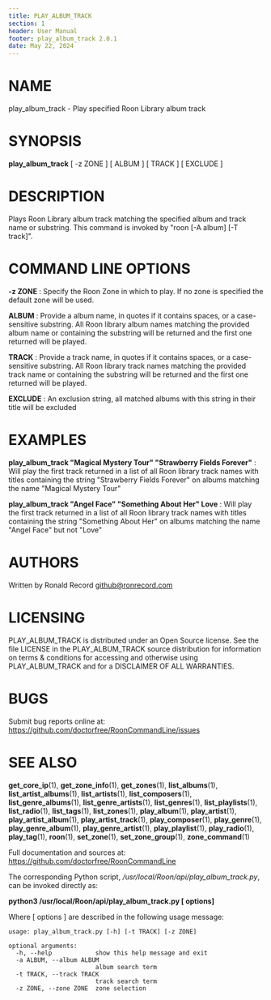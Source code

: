 ```yaml
---
title: PLAY_ALBUM_TRACK
section: 1
header: User Manual
footer: play_album_track 2.0.1
date: May 22, 2024
---
```

# NAME
play_album_track - Play specified Roon Library album track

# SYNOPSIS
**play_album_track** [ -z ZONE ] [ ALBUM ] [ TRACK ] [ EXCLUDE ]

# DESCRIPTION
Plays Roon Library album track matching the specified album and track name or substring. This command is invoked by "roon [-A album] [-T track]".

# COMMAND LINE OPTIONS
**-z ZONE**
: Specify the Roon Zone in which to play. If no zone is specified the default zone will be used.

**ALBUM**
: Provide a album name, in quotes if it contains spaces, or a case-sensitive substring. All Roon library album names matching the provided album name or containing the substring will be returned and the first one returned will be played.

**TRACK**
: Provide a track name, in quotes if it contains spaces, or a case-sensitive substring. All Roon library track names matching the provided track name or containing the substring will be returned and the first one returned will be played.

**EXCLUDE**
: An exclusion string, all matched albums with this string in their title will be excluded

# EXAMPLES
**play_album_track "Magical Mystery Tour" "Strawberry Fields Forever"**
: Will play the first track returned in a list of all Roon library track names with titles containing the string "Strawberry Fields Forever" on albums matching the name "Magical Mystery Tour"

**play_album_track "Angel Face" "Something About Her" Love**
: Will play the first track returned in a list of all Roon library track names with titles containing the string "Something About Her" on albums matching the name "Angel Face" but not "Love"

# AUTHORS
Written by Ronald Record github@ronrecord.com

# LICENSING
PLAY_ALBUM_TRACK is distributed under an Open Source license.
See the file LICENSE in the PLAY_ALBUM_TRACK source distribution
for information on terms &amp; conditions for accessing and
otherwise using PLAY_ALBUM_TRACK and for a DISCLAIMER OF ALL WARRANTIES.

# BUGS
Submit bug reports online at: https://github.com/doctorfree/RoonCommandLine/issues

# SEE ALSO
**get_core_ip**(1), **get_zone_info**(1), **get_zones**(1), **list_albums**(1), **list_artist_albums**(1), **list_artists**(1), **list_composers**(1), **list_genre_albums**(1), **list_genre_artists**(1), **list_genres**(1), **list_playlists**(1), **list_radio**(1), **list_tags**(1), **list_zones**(1), **play_album**(1), **play_artist**(1), **play_artist_album**(1), **play_artist_track**(1), **play_composer**(1), **play_genre**(1), **play_genre_album**(1), **play_genre_artist**(1), **play_playlist**(1), **play_radio**(1), **play_tag**(1), **roon**(1), **set_zone**(1), **set_zone_group**(1), **zone_command**(1)

Full documentation and sources at: https://github.com/doctorfree/RoonCommandLine

The corresponding Python script, */usr/local/Roon/api/play_album_track.py*,
can be invoked directly as:

**python3 /usr/local/Roon/api/play_album_track.py [ options]**

Where [ options ] are described in the following usage message:

~~~~
usage: play_album_track.py [-h] [-t TRACK] [-z ZONE]

optional arguments:
  -h, --help            show this help message and exit
  -a ALBUM, --album ALBUM
                        album search term
  -t TRACK, --track TRACK
                        track search term
  -z ZONE, --zone ZONE  zone selection
~~~~
